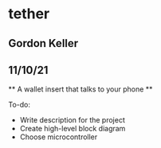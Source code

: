 # tether
## Gordon Keller
## 11/10/21

** A wallet insert that talks to your phone **

To-do:
* Write description for the project
* Create high-level block diagram
* Choose microcontroller


